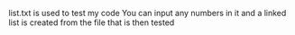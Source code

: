 list.txt is used to test my code
You can input any numbers in it and a linked list is created from the file that is then tested
